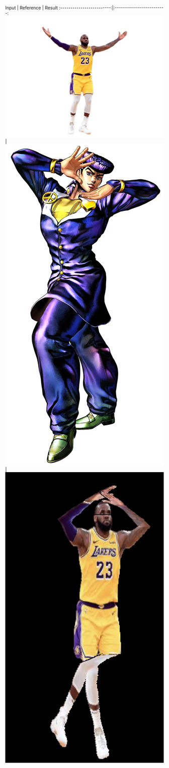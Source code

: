 Input | Reference |  Result
:-------------------------:|:-------------------------:
![](https://github.com/mifanbing/DeformItV3/blob/main/lbj.png) | ![](https://github.com/mifanbing/DeformItV3/blob/main/Josuke4.webp) | ![](https://github.com/mifanbing/DeformItV3/blob/main/output.png)
